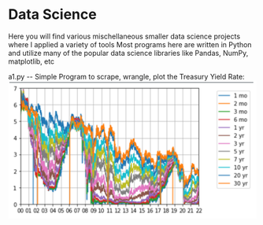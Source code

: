 # Data Science
Here you will find various mischellaneous smaller data science projects where I applied a variety of tools
Most programs here are written in Python and utilize many of the popular data science libraries like Pandas, NumPy, matplotlib, etc



a1.py -- Simple Program to scrape, wrangle, plot the
Treasury Yield Rate:
![Alt text](a1.png?raw=true "Title")


